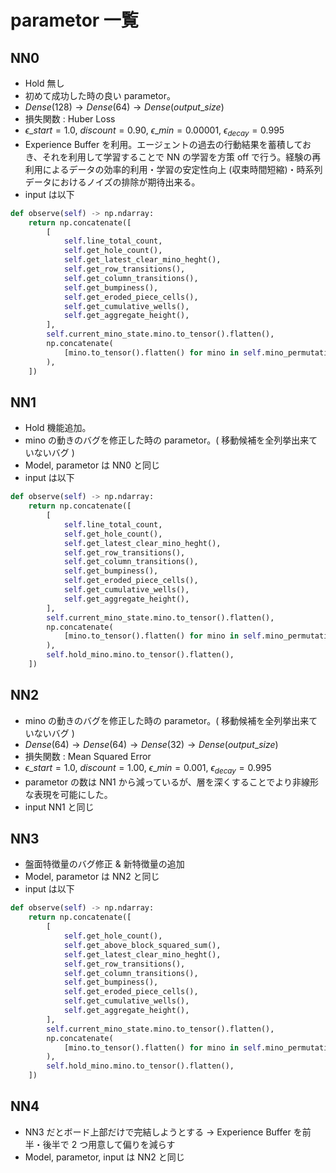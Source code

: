 # parametor 一覧

## NN0

- Hold 無し
- 初めて成功した時の良い parametor。
- $Dense(128) \rightarrow Dense(64) \rightarrow Dense(output\_size)$
- 損失関数 : Huber Loss
- $\epsilon\_{start} = 1.0, \ discount = 0.90, \ \epsilon\_{min} = 0.00001, \ \epsilon_{decay} = 0.995$
- Experience Buffer を利用。エージェントの過去の行動結果を蓄積しておき、それを利用して学習することで NN の学習を方策 off で行う。経験の再利用によるデータの効率的利用・学習の安定性向上 (収束時間短縮)・時系列データにおけるノイズの排除が期待出来る。
- input は以下

```python
def observe(self) -> np.ndarray:
    return np.concatenate([
        [
            self.line_total_count,
            self.get_hole_count(),
            self.get_latest_clear_mino_heght(),
            self.get_row_transitions(),
            self.get_column_transitions(),
            self.get_bumpiness(),
            self.get_eroded_piece_cells(),
            self.get_cumulative_wells(),
            self.get_aggregate_height(),
        ],
        self.current_mino_state.mino.to_tensor().flatten(),
        np.concatenate(
            [mino.to_tensor().flatten() for mino in self.mino_permutation][:NEXT_MINO_NUM]
        ),
    ])
```

## NN1

- Hold 機能追加。
- mino の動きのバグを修正した時の parametor。( 移動候補を全列挙出来ていないバグ )
- Model, parametor は NN0 と同じ
- input は以下

```python
def observe(self) -> np.ndarray:
    return np.concatenate([
        [
            self.line_total_count,
            self.get_hole_count(),
            self.get_latest_clear_mino_heght(),
            self.get_row_transitions(),
            self.get_column_transitions(),
            self.get_bumpiness(),
            self.get_eroded_piece_cells(),
            self.get_cumulative_wells(),
            self.get_aggregate_height(),
        ],
        self.current_mino_state.mino.to_tensor().flatten(),
        np.concatenate(
            [mino.to_tensor().flatten() for mino in self.mino_permutation][:NEXT_MINO_NUM]
        ),
        self.hold_mino.mino.to_tensor().flatten(),
    ])
```

## NN2

- mino の動きのバグを修正した時の parametor。( 移動候補を全列挙出来ていないバグ )
- $Dense(64) \rightarrow Dense(64) \rightarrow Dense(32) \rightarrow Dense(output\_size)$
- 損失関数 : Mean Squared Error
- $\epsilon\_{start} = 1.0, \ discount = 1.00, \ \epsilon\_{min} = 0.001, \ \epsilon_{decay} = 0.995$
- parametor の数は NN1 から減っているが、層を深くすることでより非線形な表現を可能にした。
- input NN1 と同じ

## NN3

- 盤面特徴量のバグ修正 & 新特徴量の追加
- Model, parametor は NN2 と同じ
- input は以下

```python
def observe(self) -> np.ndarray:
    return np.concatenate([
        [
            self.get_hole_count(),
            self.get_above_block_squared_sum(),
            self.get_latest_clear_mino_heght(),
            self.get_row_transitions(),
            self.get_column_transitions(),
            self.get_bumpiness(),
            self.get_eroded_piece_cells(),
            self.get_cumulative_wells(),
            self.get_aggregate_height(),
        ],
        self.current_mino_state.mino.to_tensor().flatten(),
        np.concatenate(
            [mino.to_tensor().flatten() for mino in self.mino_permutation][:NEXT_MINO_NUM]
        ),
        self.hold_mino.mino.to_tensor().flatten(),
    ])
```

## NN4

- NN3 だとボード上部だけで完結しようとする $\rightarrow$ Experience Buffer を前半・後半で 2 つ用意して偏りを減らす
- Model, parametor, input は NN2 と同じ
